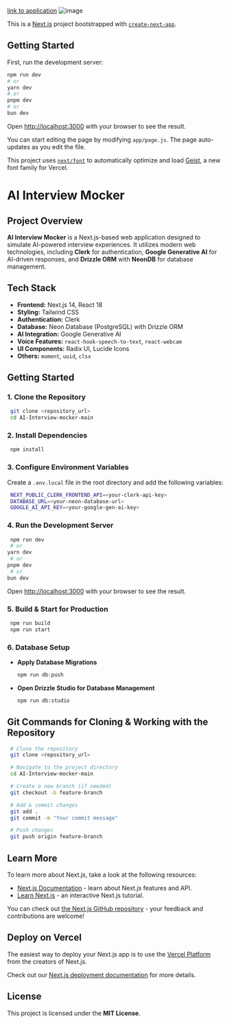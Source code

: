 
[link to application](https://ai-interview-mocker-nine-snowy.vercel.app/)
![image](https://github.com/user-attachments/assets/1dbd2777-d6d6-48bb-86c9-30aecb65a822)


This is a [Next.js](https://nextjs.org) project bootstrapped with [`create-next-app`](https://github.com/vercel/next.js/tree/canary/packages/create-next-app).

## Getting Started

First, run the development server:

```bash
npm run dev
# or
yarn dev
# or
pnpm dev
# or
bun dev
```

Open [http://localhost:3000](http://localhost:3000) with your browser to see the result.

You can start editing the page by modifying `app/page.js`. The page auto-updates as you edit the file.

This project uses [`next/font`](https://nextjs.org/docs/app/building-your-application/optimizing/fonts) to automatically optimize and load [Geist](https://vercel.com/font), a new font family for Vercel.

# AI Interview Mocker

## **Project Overview**
**AI Interview Mocker** is a Next.js-based web application designed to simulate AI-powered interview experiences. It utilizes modern web technologies, including **Clerk** for authentication, **Google Generative AI** for AI-driven responses, and **Drizzle ORM** with **NeonDB** for database management.

## **Tech Stack**
- **Frontend:** Next.js 14, React 18
- **Styling:** Tailwind CSS
- **Authentication:** Clerk
- **Database:** Neon Database (PostgreSQL) with Drizzle ORM
- **AI Integration:** Google Generative AI
- **Voice Features:** `react-hook-speech-to-text`, `react-webcam`
- **UI Components:** Radix UI, Lucide Icons
- **Others:** `moment`, `uuid`, `clsx`

## **Getting Started**

### **1. Clone the Repository**
```bash
 git clone <repository_url>
 cd AI-Interview-mocker-main
```

### **2. Install Dependencies**
```bash
 npm install
```

### **3. Configure Environment Variables**
Create a `.env.local` file in the root directory and add the following variables:
```bash
 NEXT_PUBLIC_CLERK_FRONTEND_API=<your-clerk-api-key>
 DATABASE_URL=<your-neon-database-url>
 GOOGLE_AI_API_KEY=<your-google-gen-ai-key>
```

### **4. Run the Development Server**
```bash
 npm run dev
 # or
yarn dev
 # or
pnpm dev
 # or
bun dev
```
Open [http://localhost:3000](http://localhost:3000) with your browser to see the result.

### **5. Build & Start for Production**
```bash
 npm run build
 npm run start
```

### **6. Database Setup**
- **Apply Database Migrations**
  ```bash
  npm run db:push
  ```
- **Open Drizzle Studio for Database Management**
  ```bash
  npm run db:studio
  ```

## **Git Commands for Cloning & Working with the Repository**
```bash
 # Clone the repository
 git clone <repository_url>

 # Navigate to the project directory
 cd AI-Interview-mocker-main

 # Create a new branch (if needed)
 git checkout -b feature-branch

 # Add & commit changes
 git add .
 git commit -m "Your commit message"

 # Push changes
 git push origin feature-branch
```


## Learn More

To learn more about Next.js, take a look at the following resources:

- [Next.js Documentation](https://nextjs.org/docs) - learn about Next.js features and API.
- [Learn Next.js](https://nextjs.org/learn) - an interactive Next.js tutorial.

You can check out [the Next.js GitHub repository](https://github.com/vercel/next.js) - your feedback and contributions are welcome!

## Deploy on Vercel

The easiest way to deploy your Next.js app is to use the [Vercel Platform](https://vercel.com/new?utm_medium=default-template&filter=next.js&utm_source=create-next-app&utm_campaign=create-next-app-readme) from the creators of Next.js.

Check out our [Next.js deployment documentation](https://nextjs.org/docs/app/building-your-application/deploying) for more details.

## **License**
This project is licensed under the **MIT License**.
